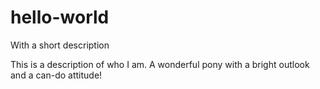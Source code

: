 # hello-world
With a short description

This is a description of who I am. A wonderful pony with a bright outlook and a can-do attitude!
